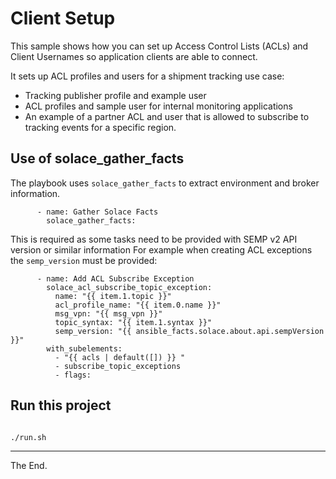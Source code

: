 # Client Setup

This sample shows how you can set up Access Control Lists (ACLs) and Client Usernames so application clients are able to connect.

It sets up ACL profiles and users for a shipment tracking use case:
* Tracking publisher profile and example user
* ACL profiles and sample user for internal monitoring applications
* An example of a partner ACL and user that is allowed to subscribe to tracking events for a specific region.

## Use of solace_gather_facts 

The playbook uses `solace_gather_facts` to extract environment and broker information.

```
      - name: Gather Solace Facts
        solace_gather_facts:

```

This is required as some tasks need to be provided with SEMP v2 API version or similar information 
For example when creating ACL exceptions the `semp_version` must be provided:
```
      - name: Add ACL Subscribe Exception
        solace_acl_subscribe_topic_exception:
          name: "{{ item.1.topic }}"
          acl_profile_name: "{{ item.0.name }}"
          msg_vpn: "{{ msg_vpn }}"
          topic_syntax: "{{ item.1.syntax }}"
          semp_version: "{{ ansible_facts.solace.about.api.sempVersion }}"
        with_subelements: 
          - "{{ acls | default([]) }} "
          - subscribe_topic_exceptions
          - flags:
```

## Run this project

````bash

./run.sh

````

---
The End.
